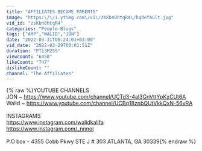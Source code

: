 ```yaml
---
title: "AFFILIATES BECOME PARENTS"
image: "https:\/\/i.ytimg.com\/vi\/zsKbnOhtqR4\/hqdefault.jpg"
vid_id: "zsKbnOhtqR4"
categories: "People-Blogs"
tags: ["AMP","WALID","JON"]
date: "2022-03-31T08:24:01+03:00"
vid_date: "2022-03-29T00:01:51Z"
duration: "PT13M25S"
viewcount: "6458"
likeCount: "747"
dislikeCount: ""
channel: "The Affiliates"
---
```

{% raw %}YOUTUBE CHANNELS<br />JON ~ <a rel="nofollow" target="blank" href="https://www.youtube.com/channel/UCTd3-4aI3GnVttYpKxCUt6A">https://www.youtube.com/channel/UCTd3-4aI3GnVttYpKxCUt6A</a><br />Walid ~ <a rel="nofollow" target="blank" href="https://www.youtube.com/channel/UCBq18znbQUtVkkQxN-56vRA">https://www.youtube.com/channel/UCBq18znbQUtVkkQxN-56vRA</a><br /><br />INSTAGRAMS<br /><a rel="nofollow" target="blank" href="https://www.instagram.com/walidkalifa">https://www.instagram.com/walidkalifa</a><br /><a rel="nofollow" target="blank" href="https://www.instagram.com/_nnnoj">https://www.instagram.com/_nnnoj</a><br /><br />P.O box - 4355 Cobb Pkwy STE J # 303 ATLANTA, GA 30339{% endraw %}
